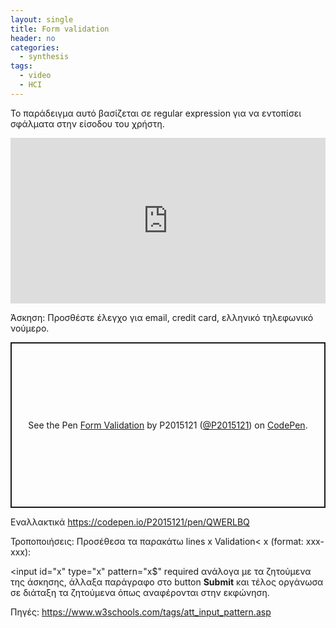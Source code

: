 ```yaml
---
layout: single
title: Form validation 
header: no
categories:
  - synthesis
tags:
  - video
  - HCI
---
```


Το παράδειγμα αυτό βασίζεται σε regular expression για να εντοπίσει σφάλματα στην είσοδου του χρήστη.

<iframe height="265" style="width: 100%;" scrolling="no" title="Form Validation" src="https://codepen.io/mibook/embed/XWdwJxX?height=265&theme-id=light&default-tab=html,result" frameborder="no" loading="lazy" allowtransparency="true" allowfullscreen="true">
  See the Pen <a href='https://codepen.io/mibook/pen/XWdwJxX'>Form Validation</a> by mibook
  (<a href='https://codepen.io/mibook'>@mibook</a>) on <a href='https://codepen.io'>CodePen</a>.
</iframe>

Άσκηση: Προσθέστε έλεγχο για email, credit card, ελληνικό τηλεφωνικό νούμερο. 

<p class="codepen" data-height="265" data-theme-id="light" data-default-tab="html,result" data-user="P2015121" data-slug-hash="QWERLBQ" style="height: 265px; box-sizing: border-box; display: flex; align-items: center; justify-content: center; border: 2px solid; margin: 1em 0; padding: 1em;" data-pen-title="Form Validation">
  <span>See the Pen <a href="https://codepen.io/P2015121/pen/QWERLBQ">
  Form Validation</a> by P2015121 (<a href="https://codepen.io/P2015121">@P2015121</a>)
  on <a href="https://codepen.io">CodePen</a>.</span>
</p>
<script async src="//static.codepen.io/assets/embed/ei.js"></script>

Εναλλακτικά https://codepen.io/P2015121/pen/QWERLBQ

Τροποποιήσεις: Προσέθεσα τα παρακάτω lines
 x Validation<
 <label for="x">x (format: xxx-xxx):</label><br/>
 <!--x validation-->
 <input id="x" type="x" pattern="x$" required
ανάλογα με τα ζητούμενα της άσκησης, άλλαξα παράγραφο στο button **Submit** και τέλος οργάνωσα σε διάταξη τα ζητούμενα όπως αναφέρονται στην εκφώνηση.

Πηγές: https://www.w3schools.com/tags/att_input_pattern.asp
